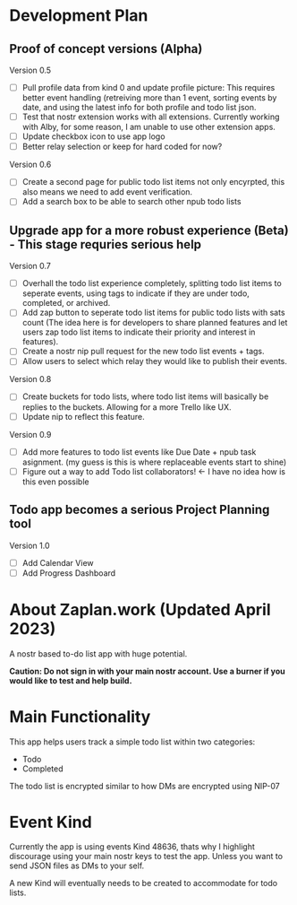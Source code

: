 # Development Plan
## Proof of concept versions (Alpha)

Version 0.5
- [ ] Pull profile data from kind 0 and update profile picture: This requires better event handling (retreiving more than 1 event, sorting events by date, and using the latest info for both profile and todo list json.
- [ ] Test that nostr extension works with all extensions. Currently working with Alby, for some reason, I am unable to use other extension apps.
- [ ] Update checkbox icon to use app logo
- [ ] Better relay selection or keep for hard coded for now?

Version 0.6
- [ ] Create a second page for public todo list items not only encyrpted, this also means we need to add event verification.
- [ ] Add a search box to be able to search other npub todo lists
## Upgrade app for a more robust experience (Beta) - This stage requries serious help

Version 0.7
- [ ] Overhall the todo list experience completely, splitting todo list items to seperate events, using tags to indicate if they are under todo, completed, or archived.
- [ ] Add zap button to seperate todo list items for public todo lists with sats count (The idea here is for developers to share planned features and let users zap todo list items to indicate their priority and interest in features).
- [ ] Create a nostr nip pull request for the new todo list events + tags.
- [ ] Allow users to select which relay they would like to publish their events.

Version 0.8
- [ ] Create buckets for todo lists, where todo list items will basically be replies to the buckets. Allowing for a more Trello like UX.
- [ ] Update nip to reflect this feature.

Version 0.9
- [ ] Add more features to todo list events like Due Date + npub task asignment. (my guess is this is where replaceable events start to shine)
- [ ] Figure out a way to add Todo list collaborators! <- I have no idea how is this even possible

## Todo app becomes a serious Project Planning tool
Version 1.0
- [ ] Add Calendar View
- [ ] Add Progress Dashboard

# About Zaplan.work (Updated April 2023)
A nostr based to-do list app with huge potential.

**Caution: Do not sign in with your main nostr account. Use a burner if you would like to test and help build.**

# Main Functionality
This app helps users track a simple todo list within two categories:
- Todo
- Completed

The todo list is encrypted similar to how DMs are encrypted using NIP-07

# Event Kind
Currently the app is using events Kind 48636, thats why I highlight discourage using your main nostr keys to test the app. Unless you want to send JSON files as DMs to your self.

A new Kind will eventually needs to be created to accommodate for todo lists.
